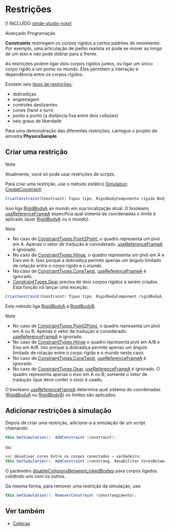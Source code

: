 # Restrições

[! INCLUÍDO [stride-studio-note](../../includes/under-construction-note.md)]

<span class="badge text-bg-primary">Avançado</span>
<span class="badge text-bg-success">Programação</span>

**Constraints** restringem os corpos rígidos a certos padrões de movimento. Por exemplo, uma articulação de joelho realista só pode se mover ao longo de um eixo e não pode dobrar para a frente.

As restrições podem ligar dois corpos rígidos juntos, ou ligar um único corpo rígido a um ponto no mundo. Eles permitem a interação e dependência entre os corpos rígidos.

Existem seis [tipos de restrições](xref:Stride.Physics.ConstraintTypes):

* dobradiças
* engrenagem
* controles deslizantes
* cones (twist e turn)
* ponto a ponto (a distância fixa entre dois colisões)
* seis graus de liberdade

Para uma demonstração das diferentes restrições, carregue o projeto de amostra **PhysicsSample**.

## Criar uma restrição

> [!Note]
> Atualmente, você só pode usar restrições de scripts.

Para criar uma restrição, use o método estático [Simulation](xref:Stride.Physics.Simulation) [CreateConstraint](xref:Stride.Physics.Simulation.CreateConstraint\(Stride.Physics.ConstraintTypes,Stride.Physics.RigidbodyComponent,Stride.Core.Mathematics.Matrix,System.Boolean\)):

```cs
CriarConstraint(Constraint) Tipos tipo, RigidbodyComponente rígido BodyA, Matrix frameA, uso de boolReferenceFrameA);
```

Isso liga [RigidBodyA](xref:Stride.Physics.Constraint.RigidBodyA) ao mundo em sua localização atual.
O booleano [useReferenceFrameA](xref:Stride.Physics.Simulation.CreateConstraint\(Stride.Physics.ConstraintTypes,Stride.Physics.RigidbodyComponent,Stride.Core.Mathematics.Matrix,System.Boolean\)) especifica qual sistema de coordenadas o limite é aplicado (quer [RigidBodyA](xref:Stride.Physics.Constraint.RigidBodyA) ou o mundo).

> [!Note]
> * No caso de [ConstraintTypes.Point2Point](xref:Stride.Physics.ConstraintTypes), o quadro representa um pivô em A. Apenas o vetor de tradução é considerado. [useReferenceFrameA](xref:Stride.Physics.Simulation.CreateConstraint\(Stride.Physics.ConstraintTypes,Stride.Physics.RigidbodyComponent,Stride.Core.Mathematics.Matrix,System.Boolean\)) é ignorado.
> * No caso de [ConstraintTypes.Hinge](xref:Stride.Physics.ConstraintTypes), o quadro representa um pivô em A e Eixo em A. Isso porque a dobradiça permite apenas um ângulo limitado de rotação entre o corpo rígido e o mundo.
> * No caso de [ConstraintTypes.ConeTwist](xref:Stride.Physics.ConstraintTypes), [useReferenceFrameA](xref:Stride.Physics.Simulation.CreateConstraint\(Stride.Physics.ConstraintTypes,Stride.Physics.RigidbodyComponent,Stride.Core.Mathematics.Matrix,System.Boolean\)) é ignorado.
> * [ConstraintTypes.Gear](xref:Stride.Physics.ConstraintTypes) precisa de dois corpos rígidos a serem criados. Esta função irá lançar uma exceção.

```cs
CriarConstraint(Constraint) Tipos tipo, RigidbodyComponent rigidBodyA, RigidbodyComponent rigidBodyB, Matrix frameA, Matrix frameB, uso de boolReferenceFrameA)
```

Este método liga [RigidBodyA](xref:Stride.Physics.Constraint.RigidBodyA) a [RigidBodyB](xref:Stride.Physics.Constraint.RigidBodyB).

> [!Note]
> * No caso de [ConstraintTypes.Point2Point](xref:Stride.Physics.ConstraintTypes), o quadro representa um pivô em A ou B. Apenas o vetor de tradução é considerado. [useReferenceFrameA](xref:Stride.Physics.Simulation.CreateConstraint\(Stride.Physics.ConstraintTypes,Stride.Physics.RigidbodyComponent,Stride.Core.Mathematics.Matrix,System.Boolean\)) é ignorado.
> * No caso de [ConstraintTypes.Hinge](xref:Stride.Physics.ConstraintTypes) o quadro representa pivô em A/B e Eixo em A/B. Isto porque a dobradiça permite apenas um ângulo limitado de rotação entre o corpo rígido e o mundo neste caso.
> * No caso de [ConstraintTypes.ConeTwist](xref:Stride.Physics.ConstraintTypes), [useReferenceFrameA](xref:Stride.Physics.Simulation.CreateConstraint\(Stride.Physics.ConstraintTypes,Stride.Physics.RigidbodyComponent,Stride.Core.Mathematics.Matrix,System.Boolean\)) é ignorado.
> * No caso de [ConstraintTypes.Gear](xref:Stride.Physics.ConstraintTypes), [useReferenceFrameA](xref:Stride.Physics.Simulation.CreateConstraint\(Stride.Physics.ConstraintTypes,Stride.Physics.RigidbodyComponent,Stride.Core.Mathematics.Matrix,System.Boolean\)) é ignorado. O quadro representa apenas o eixo em A ou B; somente o vetor de tradução (que deve conter o eixo) é usado.

O booleano [useReferenceFrameA](xref:Stride.Physics.Simulation.CreateConstraint\(Stride.Physics.ConstraintTypes,Stride.Physics.RigidbodyComponent,Stride.Core.Mathematics.Matrix,System.Boolean\)) determina qual sistema de coordenadas ([RigidBodyA](xref:Stride.Physics.Constraint.RigidBodyA) ou [RigidBodyB](xref:Stride.Physics.Constraint.RigidBodyB)) os limites são aplicados.

## Adicionar restrições à simulação

Depois de criar uma restrição, adicione-a à simulação de um script chamando:

```cs
this.GetSimulation(). AddConstraint (constraint);
```

ou:

```cs
var desativar cores Entre os corpos conectados = verdadeiro;
this.GetSimulation(). AddConstraint (constrang, desabilitar CoresBetweenLinkedBodies);
```

O parâmetro [disableCollisionsBetweenLinkedBodies](xref:Stride.Physics.Simulation.AddConstraint\(Stride.Physics.Constraint,System.Boolean\))
para corpos ligados colidindo uns com os outros.

Da mesma forma, para remover uma restrição da simulação, use:

```cs
this.GetSimulation(). RemoverConstraint (constrangimento);
```

## Ver também

* [Coleiras](colliders.md)